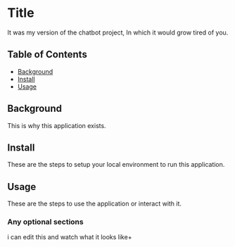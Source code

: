 # Title
It was my version of the chatbot project, In which it would grow tired of you.
## Table of Contents
- [Background](#background)
- [Install](#install)
- [Usage](#usage)
## Background
This is why this application exists.
## Install
These are the steps to setup your local environment to run this
application.
## Usage
These are the steps to use the application or interact with it.
### Any optional sections
i can edit this and watch what it looks like+